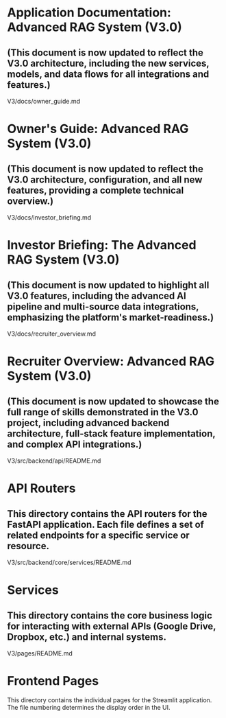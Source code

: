 # Application Documentation: Advanced RAG System (V3.0)
(This document is now updated to reflect the V3.0 architecture, including the new services, models, and data flows for all integrations and features.)
---
V3/docs/owner_guide.md
# Owner's Guide: Advanced RAG System (V3.0)
(This document is now updated to reflect the V3.0 architecture, configuration, and all new features, providing a complete technical overview.)
---
V3/docs/investor_briefing.md
# Investor Briefing: The Advanced RAG System (V3.0)
(This document is now updated to highlight all V3.0 features, including the advanced AI pipeline and multi-source data integrations, emphasizing the platform's market-readiness.)
---
V3/docs/recruiter_overview.md
# Recruiter Overview: Advanced RAG System (V3.0)
(This document is now updated to showcase the full range of skills demonstrated in the V3.0 project, including advanced backend architecture, full-stack feature implementation, and complex API integrations.)
---
V3/src/backend/api/README.md
# API Routers
This directory contains the API routers for the FastAPI application. Each file defines a set of related endpoints for a specific service or resource.
---
V3/src/backend/core/services/README.md
# Services
This directory contains the core business logic for interacting with external APIs (Google Drive, Dropbox, etc.) and internal systems.
---
V3/pages/README.md
# Frontend Pages
This directory contains the individual pages for the Streamlit application. The file numbering determines the display order in the UI.
